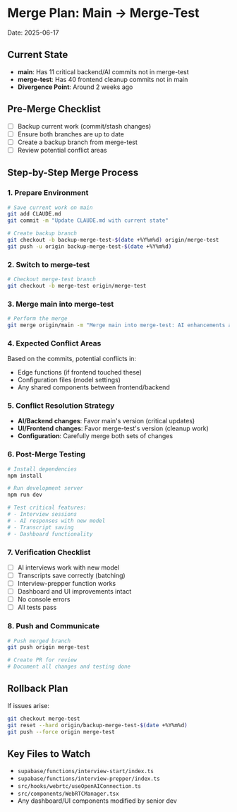 # Merge Plan: Main → Merge-Test
Date: 2025-06-17

## Current State
- **main**: Has 11 critical backend/AI commits not in merge-test
- **merge-test**: Has 40 frontend cleanup commits not in main
- **Divergence Point**: Around 2 weeks ago

## Pre-Merge Checklist
- [ ] Backup current work (commit/stash changes)
- [ ] Ensure both branches are up to date
- [ ] Create a backup branch from merge-test
- [ ] Review potential conflict areas

## Step-by-Step Merge Process

### 1. Prepare Environment
```bash
# Save current work on main
git add CLAUDE.md
git commit -m "Update CLAUDE.md with current state"

# Create backup branch
git checkout -b backup-merge-test-$(date +%Y%m%d) origin/merge-test
git push -u origin backup-merge-test-$(date +%Y%m%d)
```

### 2. Switch to merge-test
```bash
# Checkout merge-test branch
git checkout -b merge-test origin/merge-test
```

### 3. Merge main into merge-test
```bash
# Perform the merge
git merge origin/main -m "Merge main into merge-test: AI enhancements and model updates"
```

### 4. Expected Conflict Areas
Based on the commits, potential conflicts in:
- Edge functions (if frontend touched these)
- Configuration files (model settings)
- Any shared components between frontend/backend

### 5. Conflict Resolution Strategy
- **AI/Backend changes**: Favor main's version (critical updates)
- **UI/Frontend changes**: Favor merge-test's version (cleanup work)
- **Configuration**: Carefully merge both sets of changes

### 6. Post-Merge Testing
```bash
# Install dependencies
npm install

# Run development server
npm run dev

# Test critical features:
# - Interview sessions
# - AI responses with new model
# - Transcript saving
# - Dashboard functionality
```

### 7. Verification Checklist
- [ ] AI interviews work with new model
- [ ] Transcripts save correctly (batching)
- [ ] Interview-prepper function works
- [ ] Dashboard and UI improvements intact
- [ ] No console errors
- [ ] All tests pass

### 8. Push and Communicate
```bash
# Push merged branch
git push origin merge-test

# Create PR for review
# Document all changes and testing done
```

## Rollback Plan
If issues arise:
```bash
git checkout merge-test
git reset --hard origin/backup-merge-test-$(date +%Y%m%d)
git push --force origin merge-test
```

## Key Files to Watch
- `supabase/functions/interview-start/index.ts`
- `supabase/functions/interview-prepper/index.ts`
- `src/hooks/webrtc/useOpenAIConnection.ts`
- `src/components/WebRTCManager.tsx`
- Any dashboard/UI components modified by senior dev